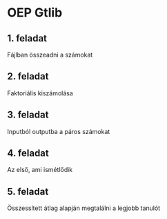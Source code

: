 # OEP Gtlib

## 1. feladat
Fájlban összeadni a számokat

## 2. feladat
Faktoriális kiszámolása

## 3. feladat
Inputból outputba a páros számokat

## 4. feladat
Az első, ami ismétlődik

## 5. feladat
Összessített átlag alapján megtalálni a legjobb tanulót